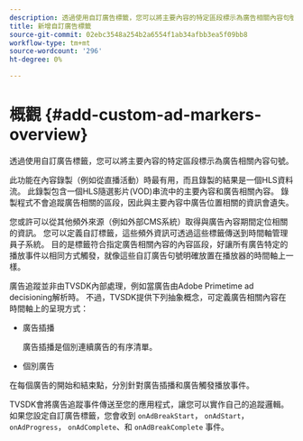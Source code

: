 ```yaml
---
description: 透過使用自訂廣告標籤，您可以將主要內容的特定區段標示為廣告相關內容句號。
title: 新增自訂廣告標籤
source-git-commit: 02ebc3548a254b2a6554f1ab34afbb3ea5f09bb8
workflow-type: tm+mt
source-wordcount: '296'
ht-degree: 0%

---
```


# 概觀 {#add-custom-ad-markers-overview}

透過使用自訂廣告標籤，您可以將主要內容的特定區段標示為廣告相關內容句號。

此功能在內容錄製（例如從直播活動）時最有用，而且錄製的結果是一個HLS資料流。 此錄製包含一個HLS隨選影片(VOD)串流中的主要內容和廣告相關內容。 錄製程式不會追蹤廣告相關的區段，因此與主要內容中廣告位置相關的資訊會遺失。

您或許可以從其他頻外來源（例如外部CMS系統）取得與廣告內容期間定位相關的資訊。 您可以定義自訂標籤，這些頻外資訊可透過這些標籤傳送到時間軸管理員子系統。 目的是標籤符合指定廣告相關內容的內容區段，好讓所有廣告特定的播放事件以相同方式觸發，就像這些自訂廣告句號明確放置在播放器的時間軸上一樣。

廣告追蹤並非由TVSDK內部處理，例如當廣告由Adobe Primetime ad decisioning解析時。 不過，TVSDK提供下列抽象概念，可定義廣告相關內容在時間軸上的呈現方式：

* 廣告插播

  廣告插播是個別連續廣告的有序清單。
* 個別廣告

在每個廣告的開始和結束點，分別針對廣告插播和廣告觸發播放事件。

TVSDK會將廣告追蹤事件傳送至您的應用程式，讓您可以實作自己的追蹤邏輯。 如果您設定自訂廣告標籤，您會收到 `onAdBreakStart`， `onAdStart`， `onAdProgress`， `onAdComplete`、和 `onAdBreakComplete` 事件。
